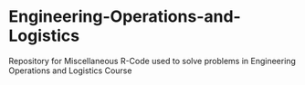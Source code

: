 # Engineering-Operations-and-Logistics
Repository for Miscellaneous R-Code used to solve problems in Engineering Operations and Logistics Course
